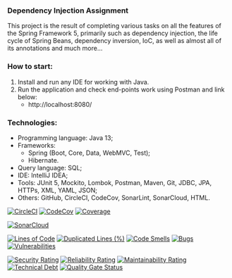 ### Dependency Injection Assignment
This project is the result of completing various tasks on all the features of the Spring Framework 5,
primarily such as dependency injection, the life cycle of Spring Beans, dependency inversion, IoC,
as well as almost all of its annotations and much more... 



### How to start: 
1. Install and run any IDE for working with Java.
2. Run the application and check end-points work using Postman and link below:
   - http://localhost:8080/



### Technologies:
- Programming language: Java 13;
- Frameworks:
  - Spring (Boot, Core, Data, WebMVC, Test);
  - Hibernate.
- Query language: SQL;
- IDE: IntelliJ IDEA;
- Tools: JUnit 5, Mockito, Lombok, Postman, Maven, Git, JDBC, JPA, HTTPs, XML, YAML, JSON;
- Others: GitHub, CircleCI, CodeCov, SonarLint, SonarCloud, HTML.

[![CircleCI](https://circleci.com/gh/Crazy-pro/di-assignment.svg?style=svg)](https://app.circleci.com/gh/Crazy-pro/di-assignment)
[![CodeCov](https://codecov.io/gh/Crazy-pro/di-assignment/branch/master/graph/badge.svg)](https://codecov.io/gh/Crazy-pro/di-assignment)
[![Coverage](https://sonarcloud.io/api/project_badges/measure?project=Crazy-pro_di-assignment&metric=coverage)](https://sonarcloud.io/summary/new_code?id=Crazy-pro_di-assignment)

[![SonarCloud](https://sonarcloud.io/images/project_badges/sonarcloud-black.svg)](https://sonarcloud.io/summary/new_code?id=Crazy-pro_di-assignment)

[![Lines of Code](https://sonarcloud.io/api/project_badges/measure?project=Crazy-pro_di-assignment&metric=ncloc)](https://sonarcloud.io/summary/new_code?id=Crazy-pro_di-assignment)
[![Duplicated Lines (%)](https://sonarcloud.io/api/project_badges/measure?project=Crazy-pro_di-assignment&metric=duplicated_lines_density)](https://sonarcloud.io/summary/new_code?id=Crazy-pro_di-assignment)
[![Code Smells](https://sonarcloud.io/api/project_badges/measure?project=Crazy-pro_di-assignment&metric=code_smells)](https://sonarcloud.io/summary/new_code?id=Crazy-pro_di-assignment)
[![Bugs](https://sonarcloud.io/api/project_badges/measure?project=Crazy-pro_di-assignment&metric=bugs)](https://sonarcloud.io/summary/new_code?id=Crazy-pro_di-assignment)
[![Vulnerabilities](https://sonarcloud.io/api/project_badges/measure?project=Crazy-pro_di-assignment&metric=vulnerabilities)](https://sonarcloud.io/summary/new_code?id=Crazy-pro_di-assignment)

[![Security Rating](https://sonarcloud.io/api/project_badges/measure?project=Crazy-pro_di-assignment&metric=security_rating)](https://sonarcloud.io/summary/new_code?id=Crazy-pro_di-assignment)
[![Reliability Rating](https://sonarcloud.io/api/project_badges/measure?project=Crazy-pro_di-assignment&metric=reliability_rating)](https://sonarcloud.io/summary/new_code?id=Crazy-pro_di-assignment)
[![Maintainability Rating](https://sonarcloud.io/api/project_badges/measure?project=Crazy-pro_di-assignment&metric=sqale_rating)](https://sonarcloud.io/summary/new_code?id=Crazy-pro_di-assignment)
[![Technical Debt](https://sonarcloud.io/api/project_badges/measure?project=Crazy-pro_di-assignment&metric=sqale_index)](https://sonarcloud.io/summary/new_code?id=Crazy-pro_di-assignment)
[![Quality Gate Status](https://sonarcloud.io/api/project_badges/measure?project=Crazy-pro_di-assignment&metric=alert_status)](https://sonarcloud.io/summary/new_code?id=Crazy-pro_di-assignment)
